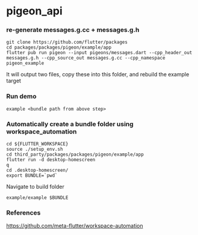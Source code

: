 # pigeon_api

### re-generate messages.g.cc + messages.g.h 

    git clone https://github.com/flutter/packages
    cd packages/packages/pigeon/example/app
    flutter pub run pigeon --input pigeons/messages.dart --cpp_header_out messages.g.h --cpp_source_out messages.g.cc --cpp_namespace pigeon_example

It will output two files, copy these into this folder, and rebuild the example target

### Run demo

    example <bundle path from above step>

### Automatically create a bundle folder using workspace_automation

    cd ${FLUTTER_WORKSPACE}
    source ./setup_env.sh
    cd third_party/packages/packages/pigeon/example/app
    flutter run -d desktop-homescreen
    q
    cd .desktop-homescreen/
    export BUNDLE=`pwd`

Navigate to build folder

    example/example $BUNDLE

### References

https://github.com/meta-flutter/workspace-automation